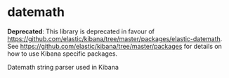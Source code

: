 # datemath

**Deprecated**: This library is deprecated in favour of https://github.com/elastic/kibana/tree/master/packages/elastic-datemath. See https://github.com/elastic/kibana/tree/master/packages for details on how to use Kibana specific packages.

Datemath string parser used in Kibana
